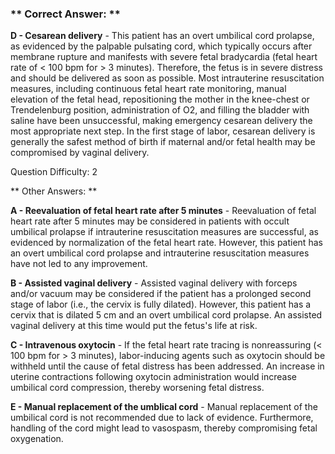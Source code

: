 ### ** Correct Answer: **

**D - Cesarean delivery** - This patient has an overt umbilical cord prolapse, as evidenced by the palpable pulsating cord, which typically occurs after membrane rupture and manifests with severe fetal bradycardia (fetal heart rate of < 100 bpm for > 3 minutes). Therefore, the fetus is in severe distress and should be delivered as soon as possible. Most intrauterine resuscitation measures, including continuous fetal heart rate monitoring, manual elevation of the fetal head, repositioning the mother in the knee-chest or Trendelenburg position, administration of O2, and filling the bladder with saline have been unsuccessful, making emergency cesarean delivery the most appropriate next step. In the first stage of labor, cesarean delivery is generally the safest method of birth if maternal and/or fetal health may be compromised by vaginal delivery.

Question Difficulty: 2

** Other Answers: **

**A - Reevaluation of fetal heart rate after 5 minutes** - Reevaluation of fetal heart rate after 5 minutes may be considered in patients with occult umbilical prolapse if intrauterine resuscitation measures are successful, as evidenced by normalization of the fetal heart rate. However, this patient has an overt umbilical cord prolapse and intrauterine resuscitation measures have not led to any improvement.

**B - Assisted vaginal delivery** - Assisted vaginal delivery with forceps and/or vacuum may be considered if the patient has a prolonged second stage of labor (i.e., the cervix is fully dilated). However, this patient has a cervix that is dilated 5 cm and an overt umbilical cord prolapse. An assisted vaginal delivery at this time would put the fetus's life at risk.

**C - Intravenous oxytocin** - If the fetal heart rate tracing is nonreassuring (< 100 bpm for > 3 minutes), labor-inducing agents such as oxytocin should be withheld until the cause of fetal distress has been addressed. An increase in uterine contractions following oxytocin administration would increase umbilical cord compression, thereby worsening fetal distress.

**E - Manual replacement of the umblical cord** - Manual replacement of the umbilical cord is not recommended due to lack of evidence. Furthermore, handling of the cord might lead to vasospasm, thereby compromising fetal oxygenation.

